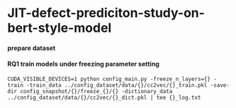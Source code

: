 # JIT-defect-prediciton-study-on-bert-style-model

#### prepare dataset
#### RQ1 train models under freezing parameter setting
```
CUDA_VISIBLE_DEVICES=1 python config_main.py -freeze_n_layers={} -train -train_data ../config_dataset/data/{}/cc2vec/{}_train.pkl -save-dir config_snapshot/{}/freeze_{}/{} -dictionary_data ../config_dataset/data/{}/cc2vec/{}_dict.pkl | tee {}_log.txt
```
